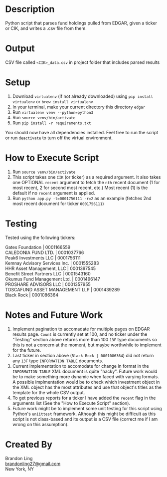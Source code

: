 # Description

Python script that parses fund holdings pulled from EDGAR, given a ticker or CIK, and writes a .csv file from them.

# Output

CSV file called `<CIK>_data.csv` in project folder that includes parsed results 

# Setup

1. Download `virtualenv` (if not already downloaded) using `pip install virtualenv` or `brew install virtualenv`
2. In your terminal, make your current directory this directory `edgar`
3. Run `virtualenv venv --python=python3`
4. Run `source venv/bin/activate`
5. Run `pip install -r requirements.txt`

You should now have all dependencies installed. Feel free to run the script or run `deactivate` to turn off the virtual environment.

# How to Execute Script

1. Run `source venv/bin/activate`
2. This script takes one `CIK` (or ticker) as a required argument. It also takes one OPTIONAL `recent` argument to fetch the `nth` recent document (1 for most recent, 2 for second most recent, etc.) Most recent (1) is the default if no `recent` argument is applied. 
3. Run `python app.py -t=0001756111 -r=2` as an example (fetches 2nd most recent document for ticker `0001756111`)

# Testing

Tested using the following tickers:

Gates Foundation | 0001166559 <br/>
CALEDONIA FUND LTD. | 0001037766<br/>
Peak6 Investments LLC | 0001756111 <br/>
Kemnay Advisory Services Inc. | 0001555283 <br/>
HHR Asset Management, LLC | 0001397545 <br/>
Benefit Street Partners LLC | 0001543160 <br/>
Okumus Fund Management Ltd. | 0001496147 <br/>
PROSHARE ADVISORS LLC | 0001357955 <br/>
TOSCAFUND ASSET MANAGEMENT LLP | 0001439289 <br/>
Black Rock | 0001086364 <br/>

# Notes and Future Work
1. Implement pagination to accomadate for multiple pages on EDGAR results page. `Count` is currently set at 100, and no ticker under the "Testing" section above returns more than 100 `13F` type documents so this is not a concern at the moment, but maybe worthwhile to implement for the future.
2. Last ticker in section above (`Black Rock | 0001086364`) did not return any `13F` type `INFORMATION TABLE` documents.
3. Current implementation to accomodate for change in format in the `INFORMATION TABLE` XML document is quite "hacky". Future work would be to make something more dynamic when faced with varying formats. A possible implmentation would be to check which investment object in the XML object has the most attributes and use that object's titles as the template for the whole CSV output. 
3. To get previous reports for a ticker I have added the `recent` flag in the arguments list (See the "How to Execute Script" section). 
4. Future work might be to implement some unit testing for this script using Python's `uniittest` framework. Although this might be difficult as this script is not class-based and its output is a CSV file (correct me if I am wrong on this assumption). 

# Created By

Brandon Ling<br/>
brandonling27@gmail.com<br/>
New York, NY
  
